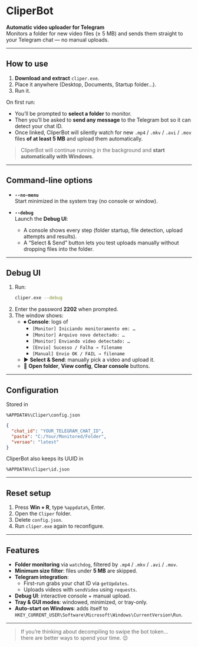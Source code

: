
# CliperBot

**Automatic video uploader for Telegram**  
Monitors a folder for new video files (≥ 5 MB) and sends them straight to your Telegram chat — no manual uploads.

---

## How to use

1. **Download and extract** `cliper.exe`.
2. Place it anywhere (Desktop, Documents, Startup folder…).
3. Run it.

On first run:

- You’ll be prompted to **select a folder** to monitor.
- Then you’ll be asked to **send any message** to the Telegram bot so it can detect your chat ID.
- Once linked, CliperBot will silently watch for new `.mp4` / `.mkv` / `.avi` / `.mov` files **of at least 5 MB** and upload them automatically.

> CliperBot will continue running in the background and **start automatically with Windows**.

---

## Command-line options

- **`--no-menu`**  
  Start minimized in the system tray (no console or window).

- **`--debug`**  
  Launch the **Debug UI**:  
  - A console shows every step (folder startup, file detection, upload attempts and results).  
  - A “Select & Send” button lets you test uploads manually without dropping files into the folder.

---

## Debug UI

1. Run:  
   ```bash
   cliper.exe --debug
   ```
2. Enter the password **2202** when prompted.
3. The window shows:
   - ⏺ **Console**: logs of  
     - `[Monitor] Iniciando monitoramento em: …`  
     - `[Monitor] Arquivo novo detectado: …`  
     - `[Monitor] Enviando vídeo detectado: …`  
     - `[Envio] Sucesso / Falha → filename`  
     - `[Manual] Envio OK / FAIL → filename`  
   - ▶️ **Select & Send**: manually pick a video and upload it.
   - 📂 **Open folder**, **View config**, **Clear console** buttons.

---

## Configuration

Stored in  
```
%APPDATA%\Cliper\config.json
```
```json
{
  "chat_id": "YOUR_TELEGRAM_CHAT_ID",
  "pasta": "C:/Your/Monitored/Folder",
  "versao": "latest"
}
```

CliperBot also keeps its UUID in  
```
%APPDATA%\Cliper\id.json
```

---

## Reset setup

1. Press **Win + R**, type `%appdata%`, Enter.
2. Open the `Cliper` folder.
3. Delete `config.json`.
4. Run `cliper.exe` again to reconfigure.

---

## Features

- **Folder monitoring** via `watchdog`, filtered by `.mp4` / `.mkv` / `.avi` / `.mov`.
- **Minimum size filter**: files under **5 MB** are skipped.
- **Telegram integration**:  
  - First-run grabs your chat ID via `getUpdates`.  
  - Uploads videos with `sendVideo` using `requests`.
- **Debug UI**: interactive console + manual upload.
- **Tray & GUI modes**: windowed, minimized, or tray-only.
- **Auto-start on Windows**: adds itself to  
  `HKEY_CURRENT_USER\Software\Microsoft\Windows\CurrentVersion\Run`.

---

> If you’re thinking about decompiling to swipe the bot token…  
> there are better ways to spend your time. 😉

